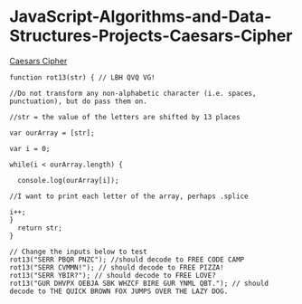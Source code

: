 # JavaScript-Algorithms-and-Data-Structures-Projects-Caesars-Cipher  
[Caesars Cipher](https://learn.freecodecamp.org/javascript-algorithms-and-data-structures/javascript-algorithms-and-data-structures-projects/caesars-cipher "Free Code Camp")  

```
function rot13(str) { // LBH QVQ VG!

//Do not transform any non-alphabetic character (i.e. spaces, punctuation), but do pass them on.

//str = the value of the letters are shifted by 13 places

var ourArray = [str];

var i = 0;

while(i < ourArray.length) {
 
  console.log(ourArray[i]);

//I want to print each letter of the array, perhaps .splice

i++;
}
  return str;
}

// Change the inputs below to test
rot13("SERR PBQR PNZC"); //should decode to FREE CODE CAMP
rot13("SERR CVMMN!"); // should decode to FREE PIZZA!
rot13("SERR YBIR?"); // should decode to FREE LOVE?
rot13("GUR DHVPX OEBJA SBK WHZCF BIRE GUR YNML QBT."); // should decode to THE QUICK BROWN FOX JUMPS OVER THE LAZY DOG.
```
